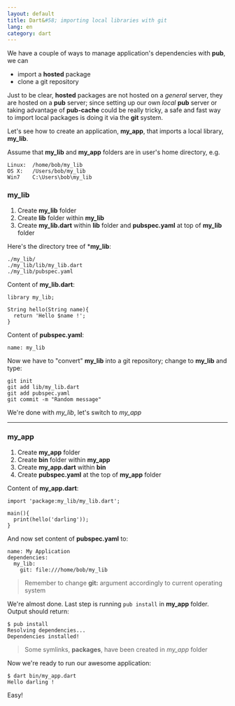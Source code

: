 ```yaml
---
layout: default
title: Dart&#58; importing local libraries with git
lang: en
category: dart
---
```


We have a couple of ways to manage application's dependencies with **pub**, we can

- import a **hosted** package
- clone a git repository

Just to be clear, **hosted** packages are not hosted on a _general_ server, they are hosted on a **pub** server; since setting up our own _local_ **pub** server or taking advantage of **pub-cache** could be really tricky, a safe and fast way to import local packages is doing it via the **git** system.



Let's see how to create an application, **my_app**, that imports a local library, **my_lib**.

<!--more-->


Assume that **my_lib** and **my_app** folders are in user's home directory, e.g.

	Linux:	/home/bob/my_lib
	OS X:	/Users/bob/my_lib
	Win7	C:\Users\bob\my_lib


### my_lib

1. Create **my_lib** folder
2. Create **lib** folder within **my_lib**
3. Create **my_lib.dart** within **lib** folder and **pubspec.yaml** at top of **my_lib** folder

Here's the directory tree of ***my_lib**:

	./my_lib/
	./my_lib/lib/my_lib.dart
	./my_lib/pubspec.yaml

Content of **my_lib.dart**:

	library my_lib;

	String hello(String name){
	  return 'Hello $name !';
	}

Content of **pubspec.yaml**:

	name: my_lib


Now we have to "convert" **my_lib** into a git repository; change to **my_lib** and type:

	git init
	git add lib/my_lib.dart
	git add pubspec.yaml
	git commit -m "Random message"

We're done with _my_lib_, let's switch to _my_app_


---

### my_app

1. Create **my_app** folder
2. Create **bin** folder within **my_app**
3. Create **my_app.dart** within **bin**
4. Create **pubspec.yaml** at the top of **my_app** folder

Content of **my_app.dart**:

	import 'package:my_lib/my_lib.dart';

	main(){
	  print(hello('darling'));
	}

And now set content of **pubspec.yaml** to:

	name: My Application
	dependencies:
	  my_lib:
	    git: file:///home/bob/my_lib

> Remember to change **git:** argument accordingly to current operating system

We're almost done. Last step is running `pub install` in **my_app** folder.
Output should return:

	$ pub install
	Resolving dependencies...
	Dependencies installed!

> Some symlinks, **packages**, have been created in _my_app_ folder

Now we're ready to run our awesome application:

	$ dart bin/my_app.dart 
	Hello darling !



Easy!